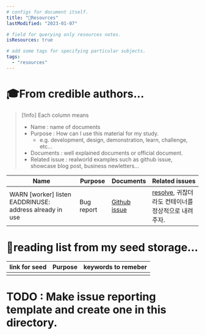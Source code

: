 ```yaml
---
# configs for document itself.
title: "🚚Resources"
lastModified: "2023-01-07"

# field for querying only resources notes.
isResources: true

# add some tags for specifying particular subjects.
tags:
  - "resources"
---
```

# 🎓From credible authors...
> [!info] Each column means
> - Name : name of documents
> - Purpose : How can I use this material for my study.
> 	- e.g. development, design, demonstration, learn, challenge, etc...
> - Documents : well explained documents or official document.
> - Related issue : realworld examples such as github issue, showcase blog post, business newletters...

| Name                                                      | Purpose    | Documents                                                     | Related issues                                                                   |
| --------------------------------------------------------- | ---------- | ------------------------------------------------------------- | -------------------------------------------------------------------------------- |
| WARN \[worker\] listen EADDRINUSE: address already in use | Bug report | [Github issue](https://github.com/nuxt/framework/issues/3998) | [resolve](https://github.com/nuxt/framework/issues/3998#issuecomment-1291946580), 귀찮더라도 컨테이너를 정상적으로 내려주자. |

# 🌱reading list from my seed storage...
| link for seed | Purpose | keywords to remeber |
| ------------- | ------- | ----------------- |
|               |         |                   |

# TODO : Make issue reporting template and create one in this directory.